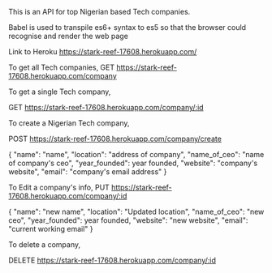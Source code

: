 This is an API for top Nigerian based Tech companies.



Babel is used to transpile es6+ syntax to es5 so that the browser could recognise and render the web page




Link to Heroku https://stark-reef-17608.herokuapp.com/


To get all Tech companies,
GET https://stark-reef-17608.herokuapp.com/company


To get a single Tech company,

GET https://stark-reef-17608.herokuapp.com/company/:id



To create a Nigerian Tech company,

POST https://stark-reef-17608.herokuapp.com/company/create

{
    "name": "name",
    "location": "address of company",
    "name_of_ceo": "name of company's ceo",
    "year_founded": year founded,
    "website": "company's website",
    "email": "company's email address"
}



To Edit a company's info, 
PUT https://stark-reef-17608.herokuapp.com/company/:id

{
    "name": "new name",
    "location": "Updated location",
    "name_of_ceo": "new ceo",
    "year_founded": year founded,
    "website": "new website",
    "email": "current working email"
}



To delete a company,

DELETE https://stark-reef-17608.herokuapp.com/company/:id



 